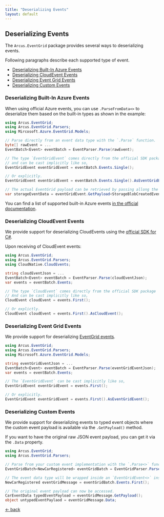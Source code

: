 ```yaml
---
title: "Deserializing Events"
layout: default
---
```


## Deserializing Events

The `Arcus.EventGrid` package provides several ways to deserializing events.

Following paragraphs describe each supported type of event.

- [Deserializing Built-In Azure Events](#deserializing-built-in-azure-events)
- [Deserializing CloudEvent Events](#deserializing-cloudevent-events)
- [Deserializing Event Grid Events](#deserializing-event-grid-events)
- [Deserializing Custom Events](#deserializing-custom-events)

### Deserializing Built-In Azure Events

When using official Azure events, you can use `.ParseFromData<>` to deserialize them based on the built-in types as shown in the example:

```csharp
using Arcus.EventGrid;
using Arcus.EventGrid.Parsers;
using Mircosoft.Azure.EventGrid.Models;

// Parse directly from an event data type with the `.Parse` function.
byte[] rawEvent = ...
EventBatch<Event> eventBatch = EventParser.Parse(rawEvent);

// The type `EventGridEvent` comes directly from the official SDK package
// and can be cast implicitly like so,
EventGridEvent eventGridEvent = eventBatch.Events.Single();

// Or explicitly.
EventGridEvent eventGridEvent = eventBatch.Events.Single().AsEventGridEvent();

// The actual EventGrid payload can be retrieved by passing allong the Azure SDK model type.
var storageEventData = eventGridEvent.GetPayload<StorageBlobCreatedEventData>();
```

You can find a list of supported built-in Azure events [in the official documentation](https://docs.microsoft.com/en-us/dotnet/api/microsoft.azure.eventgrid.models?view=azure-dotnet).

### Deserializing CloudEvent Events

We provide support for deserializing CloudEvents using the [official SDK for C#](https://github.com/cloudevents/sdk-csharp).

Upon receiving of CloudEvent events:

```csharp
using Arcus.EventGrid;
using Arcus.EventGrid.Parsers;
using CloudNative.CloudEvents;

string cloudEventJson = ...
EventBatch<Event> eventBatch = EventParser.Parse(cloudEventJson);
var events = eventBatch.Events;

// The type `CloudEvent` comes directly from the official SDK package
// And can be cast implicitly like so, 
CloudEvent cloudEvent = events.First();

// Or explictly.
CloudEvent cloudEvent = events.First().AsCloudEvent();
```

### Deserializing Event Grid Events

We provide support for deserializing [EventGrid events](https://docs.microsoft.com/en-us/azure/event-grid/event-schema).

```csharp
using Arcus.EventGrid;
using Arcus.EventGrid.Parsers;
using Microsoft.Azure.EventGrid.Models;

string eventGridEventJson = ...
EventBatch<Event> eventBatch = EventParser.Parse(eventGridEventJson);
var events = eventBatch.Events;

// The `EventGridEvent` can be cast implicitly like so, 
EventGridEvent eventGridEvent = events.First();

// Or explicitly.
EventGridEvent eventGridEvent = events.First().AsEventGridEvent();
```

### Deserializing Custom Events

We provide support for deserializing events to typed event objects where the custom event payload is available via the `.GetPayload()` method.

If you want to have the original raw JSON event payload, you can get it via the `.Data` property.

```csharp
using Arcus.EventGrid;
using Arcus.EventGrid.Parsers;

// Parse from your custom event implementation with the `.Parse<>` function.
EventGridBatch<NewCarRegistered> eventGridBatch = EventGridParser.Parse<NewCarRegistered>(rawEvent);

// The event data type will be wrapped inside an `EventGridEvent<>` instance.
NewCarRegistered eventGridMessage = eventGridBatch.Events.First();

// The original event payload can now be accessed.
CarEventData typedEventPayload = eventGridMessage.GetPayload();
object untypedEventPaylaod = eventGridMessage.Data;
```

[&larr; back](/)
